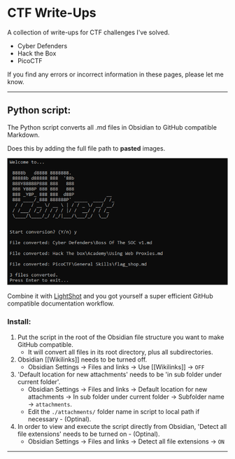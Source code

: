 # CTF Write-Ups
A collection of write-ups for CTF challenges I've solved.

- Cyber Defenders
- Hack the Box
- PicoCTF

If you find any errors or incorrect information in these pages, please let me know.  

---
## Python script:

The Python script converts all .md files in Obsidian to GitHub compatible Markdown.

Does this by adding the full file path to **pasted** images.

![](./attachments/Pasted%20image%2020220509043017.png)

Combine it with [LightShot](https://app.prntscr.com/en/index.html) and you got yourself a super efficient GitHub compatible documentation workflow.

### Install:
1. Put the script in the root of the Obsidian file structure you want to make GitHub compatible.
	- It will convert all files in its root directory, plus all subdirectories.
2. Obsidian \[\[Wikilinks]] needs to be turned off.
	- Obsidian Settings -> Files and links -> Use \[\[Wikilinks]] -> `OFF`
3. 'Default location for new attachments' needs to be 'in sub folder under current folder'.
	- Obsidian Settings -> Files and links -> Default location for new attachments -> In sub folder under current folder -> Subfolder name -> `attachments`.
	- Edit the `./attachments/` folder name in script to local path if necessary - (Optinal).
4. In order to view and execute the script directly from Obsidian, 'Detect all file extensions' needs to be turned on - (Optinal).
	- Obsidian Settings -> Files and links -> Detect all file extensions -> `ON`

---